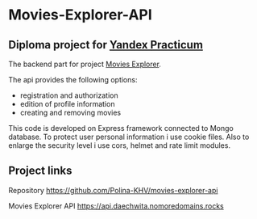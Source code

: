 # **Movies-Explorer-API**
## Diploma project for [Yandex Practicum](https://practicum.yandex.ru/)

The backend part for project [Movies Explorer](https://github.com/Polina-KHV/movies-explorer-frontend).  

The api provides the following options:  
- registration and authorization  
- edition of profile information  
- creating and removing movies  

This code is developed on Express framework connected to Mongo database. To protect user personal information i use cookie files. Also to enlarge the security level i use cors, helmet and rate limit modules.  

## Project links

Repository https://github.com/Polina-KHV/movies-explorer-api  

Movies Explorer API https://api.daechwita.nomoredomains.rocks
